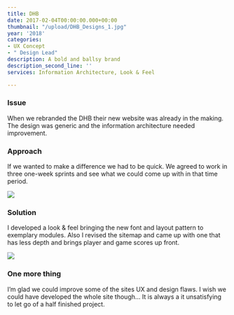 ```yaml
---
title: DHB
date: 2017-02-04T00:00:00.000+00:00
thumbnail: "/upload/DHB_Designs_1.jpg"
year: '2018'
categories:
- UX Concept
- " Design Lead"
description: A bold and ballsy brand
description_second_line: ''
services: Information Architecture, Look & Feel

---
```

### Issue

<p class="lead">When we rebranded the DHB their new website was already in the making. The design was generic and the information architecture needed improvement.</p>

### Approach

If we wanted to make a difference we had to be quick. We agreed to work in three one-week sprints and see what we could come up with in that time period.

![](/upload/DHB_Designs_2.jpg)

### Solution

I developed a look & feel bringing the new font and layout pattern to exemplary modules. Also I revised the sitemap and came up with one that has less depth and brings player and game scores up front.

![](/upload/DHB_Designs_4.jpg)

### One more thing

I’m glad we could improve some of the sites UX and design flaws. I wish we could have developed the whole site though… It is always a it unsatisfying to let go of a half finished project. 